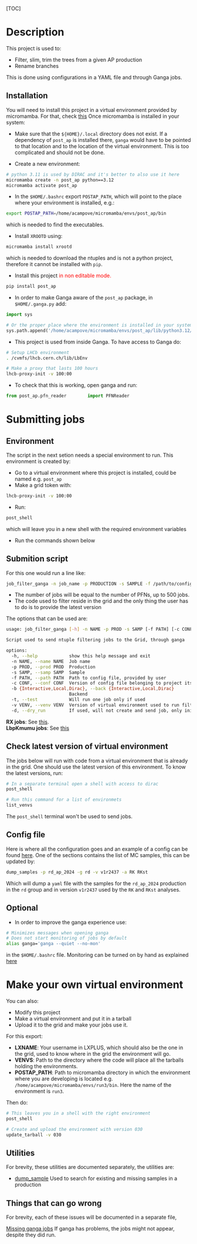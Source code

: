 [TOC]

# Description

This project is used to:

- Filter, slim, trim the trees from a given AP production
- Rename branches

This is done using configurations in a YAML file and through Ganga jobs.

## Installation

You will need to install this project in a virtual environment provided by micromamba. 
For that, check [this](https://mamba.readthedocs.io/en/latest/installation/micromamba-installation.html)
Once micromamba is installed in your system:

- Make sure that the `${HOME}/.local` directory does not exist. If a dependency
of `post_ap` is installed there, `ganga` would have to be pointed to that location and to
the location of the virtual environment. This is too complicated and should not be done.

- Create a new environment:

```bash
# python 3.11 is used by DIRAC and it's better to also use it here 
micromamba create -n post_ap python==3.12
micromamba activate post_ap
```

- In the `$HOME/.bashrc` export `POSTAP_PATH`, which will point to the place where your environment
is installed, e.g.:

```bash
export POSTAP_PATH=/home/acampove/micromamba/envs/post_ap/bin
```

which is needed to find the executables.

- Install `XROOTD` using:

```bash
micromamba install xrootd
```

which is needed to download the ntuples and is not a python project, therefore
it cannot be installed with `pip`.

- Install this project
<span style="color:red"> in non editable mode.</span>

```bash
pip install post_ap
```

- In order to make Ganga aware of the `post_ap` package, in `$HOME/.ganga.py` add:

```python
import sys

# Or the proper place where the environment is installed in your system
sys.path.append('/home/acampove/micromamba/envs/post_ap/lib/python3.12/site-packages')
```

- This project is used from inside Ganga. To have access to Ganga do:

```bash
# Setup LHCb environment
. /cvmfs/lhcb.cern.ch/lib/LbEnv

# Make a proxy that lasts 100 hours
lhcb-proxy-init -v 100:00
```

- To check that this is working, open ganga and run:

```python
from post_ap.pfn_reader        import PFNReader
```

# Submitting jobs

## Environment

The script in the next setion needs a special environment to run. This environment is created by:

- Go to a virtual environment where this project is installed, could be named e.g. `post_ap`
- Make a grid token with:

```bash
lhcb-proxy-init -v 100:00
```

- Run:

```bash
post_shell
```

which will leave you in a new shell with the required environment variables

- Run the commands shown below

## Submition script

For this one would run a line like:

```bash
job_filter_ganga -n job_name -p PRODUCTION -s SAMPLE -f /path/to/config/file.yaml -b BACKEND -v VERSION_OF_ENV 
```
- The number of jobs will be equal to the number of PFNs, up to 500 jobs.
- The code used to filter reside in the grid and the only thing the user has to do is to provide the latest version

The options that can be used are:

```bash
usage: job_filter_ganga [-h] -n NAME -p PROD -s SAMP [-f PATH] [-c CONF] [-b {Interactive,Local,Dirac}] [-t] -v VENV [-d]

Script used to send ntuple filtering jobs to the Grid, through ganga

options:
  -h, --help            show this help message and exit
  -n NAME, --name NAME  Job name
  -p PROD, --prod PROD  Production
  -s SAMP, --samp SAMP  Sample
  -f PATH, --path PATH  Path to config file, provided by user
  -c CONF, --conf CONF  Version of config file belonging to project itself
  -b {Interactive,Local,Dirac}, --back {Interactive,Local,Dirac}
                        Backend
  -t, --test            Will run one job only if used
  -v VENV, --venv VENV  Version of virtual environment used to run filtering
  -d, --dry_run         If used, will not create and send job, only initialize
```

**RX jobs**: See [this](doc/rx_jobs.md).   
**LbpKmumu jobs**: See [this](doc/lbpkmm_jobs.md)

## Check latest version of virtual environment

The jobs below will run with code from a virtual environment that is already in the grid. One should use the
latest version of this environment. To know the latest versions, run:

```bash
# In a separate terminal open a shell with access to dirac
post_shell

# Run this command for a list of environmets
list_venvs
```

The `post_shell` terminal won't be used to send jobs.

## Config file

Here is where all the configuration goes and an example of a config can be found [here](https://github.com/acampove/config_files/blob/main/post_ap/v7.yaml).
One of the sections contains the list of MC samples, this can be updated by:

```bash
dump_samples -p rd_ap_2024 -g rd -v v1r2437 -a RK RKst
```

Which will dump a `yaml` file with the samples for the `rd_ap_2024` production in the `rd` group and in
version `v1r2437` used by the `RK` and `RKst` analyses.

## Optional

- In order to improve the ganga experience use: 

```bash
# Minimizes messages when opening ganga
# Does not start monitoring of jobs by default
alias ganga='ganga --quiet --no-mon'
```

in the `$HOME/.bashrc` file. Monitoring can be turned on by hand as explained [here](https://twiki.cern.ch/twiki/bin/viewauth/LHCb/FAQ/GangaLHCbFAQ#How_can_I_run_the_monitoring_loo)

# Make your own virtual environment

You can also:

- Modify this project
- Make a virtual environment and put it in a tarball
- Upload it to the grid and make your jobs use it.

For this export:

- **LXNAME**: Your username in LXPLUS, which should also be the one in the grid, 
used to know where in the grid the environment will go.
- **VENVS**: Path to the directory where the code will place all the tarballs holding the environments.
- **POSTAP_PATH**: Path to micromamba directory in which the environment where you are developing is located
e.g. `/home/acampove/micromamba/envs/run3/bin`. Here the name of the environment is `run3`.

Then do:

```bash
# This leaves you in a shell with the right environment
post_shell

# Create and upload the environment with version 030
update_tarball -v 030
```
## Utilities

For brevity, these utilities are documented separately, the utilities are:

- [dump_sample](doc/utilities/dump_samples.md) Used to search for existing and missing samples in a production

## Things that can go wrong

For brevity, each of these issues will be documented in a separate file,

[Missing ganga jobs](doc/missing_jobs.md)
If ganga has problems, the jobs might not appear, despite they did run.

